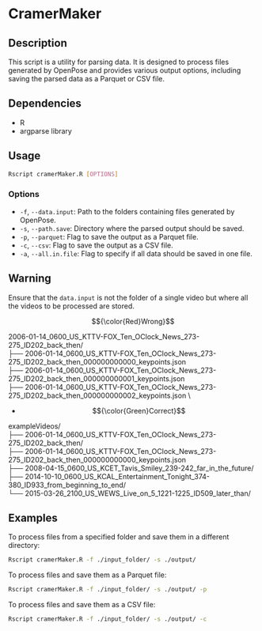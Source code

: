 
# CramerMaker

## Description

This script is a utility for parsing data. It is designed to process files generated by OpenPose and provides various output options, including saving the parsed data as a Parquet or CSV file.

## Dependencies

- R
- argparse library

## Usage

```bash
Rscript cramerMaker.R [OPTIONS]
```

### Options

- `-f`, `--data.input`: Path to the folders containing files generated by OpenPose.
- `-s`, `--path.save`: Directory where the parsed output should be saved.
- `-p`, `--parquet`: Flag to save the output as a Parquet file.
- `-c`, `--csv`: Flag to save the output as a CSV file.
- `-a`, `--all.in.file`: Flag to specify if all data should be saved in one file.

## Warning

Ensure that the `data.input` is not the folder of a single video but where all the videos to be processed are stored.


 $${\color{Red}Wrong}$$                                                                                                                                     

2006-01-14_0600_US_KTTV-FOX_Ten_OClock_News_273-275_ID202_back_then/ \
├── 2006-01-14_0600_US_KTTV-FOX_Ten_OClock_News_273-275_ID202_back_then_000000000000_keypoints.json \
├── 2006-01-14_0600_US_KTTV-FOX_Ten_OClock_News_273-275_ID202_back_then_000000000001_keypoints.json \
├── 2006-01-14_0600_US_KTTV-FOX_Ten_OClock_News_273-275_ID202_back_then_000000000002_keypoints.json \





- $${\color{Green}Correct}$$


exampleVideos/ \
├── 2006-01-14_0600_US_KTTV-FOX_Ten_OClock_News_273-275_ID202_back_then/ \
  ├── 2006-01-14_0600_US_KTTV-FOX_Ten_OClock_News_273-275_ID202_back_then_000000000000_keypoints.json \
├── 2008-04-15_0600_US_KCET_Tavis_Smiley_239-242_far_in_the_future/ \
├── 2014-10-10_0600_US_KCAL_Entertainment_Tonight_374-380_ID933_from_beginning_to_end/ \
└── 2015-03-26_2100_US_WEWS_Live_on_5_1221-1225_ID509_later_than/

## Examples

To process files from a specified folder and save them in a different directory:

```bash
Rscript cramerMaker.R -f ./input_folder/ -s ./output/
```

To process files and save them as a Parquet file:

```bash
Rscript cramerMaker.R -f ./input_folder/ -s ./output/ -p
```

To process files and save them as a CSV file:

```bash
Rscript cramerMaker.R -f ./input_folder/ -s ./output/ -c
```
